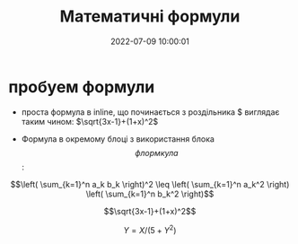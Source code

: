 ﻿---
layout: post
title: "Математичні формули"
date: 2022-07-09 10:00:01
categories: [open-shift]
permalink: posts/2022-07-09/math/
published: true
---
 

# пробуем формули






- проста формула в inline, що починається з роздільника $   виглядає таким чином: $\sqrt{3x-1}+(1+x)^2$

- Формула в окремому блоці з використання блока $$флормкула$$:

$$\left( \sum_{k=1}^n a_k b_k \right)^2 \leq \left( \sum_{k=1}^n a_k^2 \right) \left( \sum_{k=1}^n b_k^2 \right)$$


$$\sqrt{3x-1}+(1+x)^2$$

$$ Y=X/(5+ Y^2)$$







